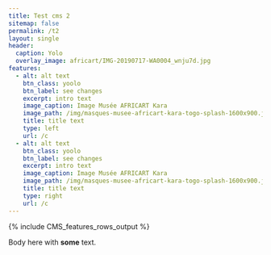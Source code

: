 ```yaml
---
title: Test cms 2
sitemap: false
permalink: /t2
layout: single
header:
  caption: Yolo
  overlay_image: africart/IMG-20190717-WA0004_wnju7d.jpg
features:
  - alt: alt text
    btn_class: yoolo
    btn_label: see changes
    excerpt: intro text
    image_caption: Image Musée AFRICART Kara
    image_path: /img/masques-musee-africart-kara-togo-splash-1600x900.jpg
    title: title text
    type: left
    url: /c
  - alt: alt text
    btn_class: yoolo
    btn_label: see changes
    excerpt: intro text
    image_caption: Image Musée AFRICART Kara
    image_path: /img/masques-musee-africart-kara-togo-splash-1600x900.jpg
    title: title text
    type: right
    url: /c
---
```


{% include CMS_features_rows_output %}

Body here with **some** text.
